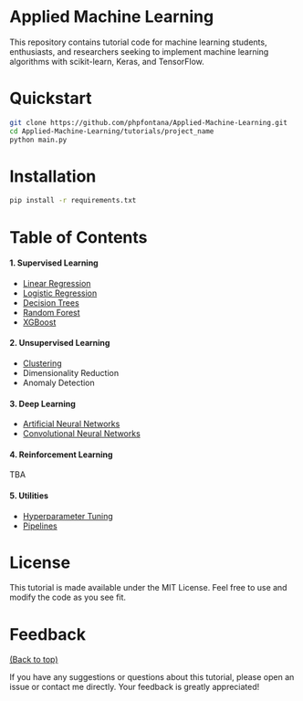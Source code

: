 # Applied Machine Learning
This repository contains tutorial code for machine learning students, enthusiasts, and researchers seeking to implement machine learning algorithms with scikit-learn, Keras, and TensorFlow.

# Quickstart

```bash
git clone https://github.com/phpfontana/Applied-Machine-Learning.git
cd Applied-Machine-Learning/tutorials/project_name
python main.py
``` 

# Installation
```bash
pip install -r requirements.txt
```

# Table of Contents
#### 1. Supervised Learning
* [Linear Regression](https://github.com/phpfontana/Applied-Machine-Learning/blob/main/tutorials/01-supervised-learning/linear_regression/main.py)
* [Logistic Regression](https://github.com/phpfontana/Applied-Machine-Learning/blob/main/tutorials/01-supervised-learning/logistic_regression/main.py)
* [Decision Trees](https://github.com/phpfontana/Applied-Machine-Learning/blob/main/tutorials/01-supervised-learning/decision_trees/main.py)
* [Random Forest](https://github.com/phpfontana/Applied-Machine-Learning/blob/main/tutorials/01-supervised-learning/random_forest/main.py)
* [XGBoost](https://github.com/phpfontana/Applied-Machine-Learning/blob/main/tutorials/01-supervised-learning/xgboost/main.py)

#### 2. Unsupervised Learning
* [Clustering](https://github.com/phpfontana/Applied-Machine-Learning/blob/main/tutorials/02-unsupervised-learning/clustering/main.py)
* Dimensionality Reduction
* Anomaly Detection

#### 3. Deep Learning
* [Artificial Neural Networks](https://github.com/phpfontana/Applied-Machine-Learning/blob/main/tutorials/03-deep-learning/artificial_neural_network/main.py)
* [Convolutional Neural Networks](https://github.com/phpfontana/Applied-Machine-Learning/blob/main/tutorials/03-deep-learning/convolutional_neural_network/main.py)

#### 4. Reinforcement Learning
TBA

#### 5. Utilities
* [Hyperparameter Tuning](https://github.com/phpfontana/Applied-Machine-Learning/blob/main/tutorials/04-utilities/hyperparameter_tuning/main.py)
* [Pipelines](https://github.com/phpfontana/Applied-Machine-Learning/blob/main/tutorials/04-utilities/pipelines/main.py)


# License

This tutorial is made available under the MIT License. Feel free to use and modify the code as you see fit.

# Feedback
[(Back to top)](#applied-machine-learning)

If you have any suggestions or questions about this tutorial, please open an issue or contact me directly. Your feedback is greatly appreciated!